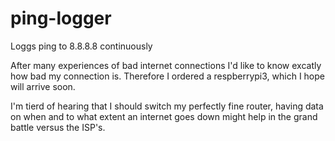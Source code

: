 # ping-logger
Loggs ping to 8.8.8.8 continuously

After many experiences of bad internet connections I'd like to know excatly how bad my connection is.
Therefore I ordered a respberrypi3, which I hope will arrive soon. 

I'm tierd of hearing that I should switch my perfectly fine router, 
having data on when and to what extent an internet goes down might help in the grand battle versus the ISP's.
